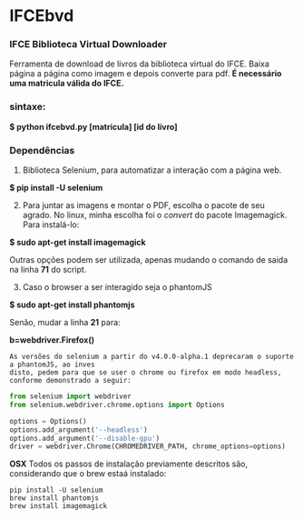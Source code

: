 # IFCEbvd
### IFCE Biblioteca Virtual Downloader

Ferramenta de download de livros da biblioteca virtual do IFCE. Baixa página a página como imagem e depois converte para pdf. **É necessário uma matricula válida do IFCE.**

### sintaxe:
**$ python ifcebvd.py [matricula] [id do livro]**

### Dependências
1. Biblioteca Selenium, para automatizar a interação com a página web.

**$ pip install -U selenium**

2. Para juntar as imagens e montar o PDF, escolha o pacote de seu agrado. No linux, minha escolha foi o *convert* do pacote Imagemagick. Para instalá-lo:

**$ sudo apt-get install imagemagick**

Outras opções podem ser utilizada, apenas mudando o comando de saida na linha **71** do script.

3. Caso o browser a ser interagido seja o phantomJS

**$ sudo apt-get install phantomjs**

Senão, mudar a linha **21** para:

**b=webdriver.Firefox()**

```
As versões do selenium a partir do v4.0.0-alpha.1 deprecaram o suporte a phantomJS, ao inves
disto, pedem para que se user o chrome ou firefox em modo headless, conforme demonstrado a seguir:
```

```python
from selenium import webdriver
from selenium.webdriver.chrome.options import Options

options = Options()
options.add_argument('--headless')
options.add_argument('--disable-gpu')
driver = webdriver.Chrome(CHROMEDRIVER_PATH, chrome_options=options)
```

**OSX**
Todos os passos de instalação previamente descritos são, considerando que o brew estaá instalado:
```
pip install -U selenium
brew install phantomjs
brew install imagemagick
```


